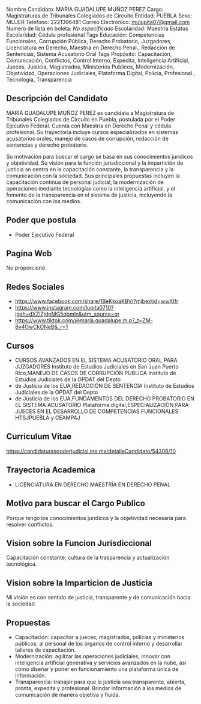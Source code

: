 Nombre Candidato: MARIA GUADALUPE MUÑOZ PEREZ
Cargo: Magistraturas de Tribunales Colegiados de Circuito
Entidad: PUEBLA
Sexo: MUJER
Telefono: 2221396481
Correo Electronico: mulupita07@gmail.com
Numero de lista en boleta: *No especificado*
Escolaridad: Maestría
Estatus Escolaridad: Cédula profesional
Tags Educación: Competencias Funcionales, Corrupción Pública, Derecho Probatorio, Juzgadores, Licenciatura en Derecho, Maestría en Derecho Penal., Redacción de Sentencias, Sistema Acusatorio Oral
Tags Propósito: Capacitación, Comunicación, Conflictos, Control Interno, Expedita, Inteligencia Artificial, Jueces, Justicia, Magistrados, Ministerios Publicos, Modernización, Objetividad, Operaciones Judiciales, Plataforma Digital, Policia, Profesional., Tecnología, Transparencia


## Descripción del Candidato 

MARIA GUADALUPE MUÑOZ PEREZ es candidata a Magistratura de Tribunales Colegiados de Circuito en Puebla, postulada por el Poder Ejecutivo Federal. Cuenta con Maestría en Derecho Penal y cédula profesional. Su trayectoria incluye cursos especializados en sistemas acusatorios orales, manejo de casos de corrupción, redacción de sentencias y derecho probatorio.

Su motivación para buscar el cargo se basa en sus conocimientos jurídicos y objetividad. Su visión para la función jurisdiccional y la impartición de justicia se centra en la capacitación constante, la transparencia y la comunicación con la sociedad. Sus principales propuestas incluyen la capacitación continua de personal judicial, la modernización de operaciones mediante tecnologías como la inteligencia artificial, y el fomento de la transparencia en el sistema de justicia, incluyendo la comunicación con los medios.


## Poder que postula

- Poder Ejecutivo Federal


## Pagina Web

No proporcionó


## Redes Sociales

- https://www.facebook.com/share/1BeKkoaKBV/?mibextid=wwXIfr
- https://www.instagram.com/lupita0710?igsh=dXZlZjdpMG5qbmln&utm_source=qr
- https://www.tiktok.com/@maria.guadalupe.m.p?_t=ZM-8v4OwCkONeB&_r=1


## Cursos

- CURSOS AVANZADOS EN EL SISTEMA ACUSATORIO ORAL PARA JUZGADORES Instituto de Estudios Judiciales en San Juan Puerto Rico,MANEJO DE CASOS DE CORRUPCIÓN PÚBLICA Instituto de Estudios Judiciales de la OPDAT del Depto
- de Justicia de los EUA,REDACCIÓN DE SENTENCIA Instituto de Estudios Judiciales de la OPDAT del Depto
- de Justicia de los EUA,FUNDAMENTOS DEL DERECHO PROBATORIO EN EL SISTEMA ACUSATORIO Plataforma digital,ESPECIALIZACIÓN PARA JUECES EN EL DESARROLLO DE COMPETENCIAS FUNCIONALES HTSJPUEBLA y CEAMPAJ


## Curriculum Vitae

https://candidaturaspoderjudicial.ine.mx/detalleCandidato/54306/10


## Trayectoria Academica

- LICENCIATURA EN DERECHO   MAESTRÍA EN DERECHO PENAL


## Motivo para buscar el Cargo Publico

Porque tengo los conocimientos jurídicos y la objetividad necesaria para resolver conflictos.


## Vision sobre la Funcion Jurisdiccional

Capacitación constante; cultura de la trasparencia y actualización tecnológica.


## Vision sobre la Imparticion de Justicia

Mi visión es con sentido de justicia, transparente y de comunicación hacia la sociedad.


## Propuestas

- Capacitación: capacitar a jueces, magistrados, policías y ministerios públicos; al personal de los órganos de control interno y desarrollar talleres de capacitación.
- Modernización: agilizar las operaciones judiciales, innovar con inteligencia artificial generativa y servicios avanzados en la nube, así como diseñar y poner en funcionamiento una plataforma única de información.
- Transparencia: trabajar para que la justicia sea transparente, abierta, pronta, expedita y profesional. Brindar información a los medios de comunicación de manera objetiva y fluida.

